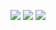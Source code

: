 ![](https://github-profile-summary-cards.vercel.app/api/cards/profile-details?username=pakio&theme=nord_dark)
![](https://github-profile-summary-cards.vercel.app/api/cards/stats?username=pakio&theme=nord_dark)
![](https://github-profile-summary-cards.vercel.app/api/cards/most-commit-language?username=pakio&theme=nord_dark)

